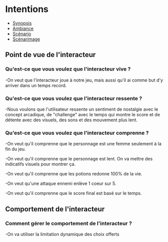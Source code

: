 # Intentions

 <!-- start-replace-subnav -->  
* [Synopsis](/20_intention/10_synopsis/)
* [Ambiance](/20_intention/20_ambiance/)
* [Scénario](/20_intention/30_scenario/)
* [Scénarimage](/20_intention/40_scenarimage/)
 <!-- end-replace-subnav -->  

## Point de vue de l'interacteur
### Qu'est-ce que vous voulez que l'interacteur vive ?
-On veut que l'interacteur joue à notre jeu, mais aussi qu'il ai comme but d'y arriver dans un temps record.
### Qu'est-ce que vous voulez que l'interacteur ressente ?
-Nous voulons que l'utilisateur ressente un sentiment de nostalgie avec le concept arcadique, de "challenge" avec le temps qui montre le score et de détente avec des visuels, des sons et des mouvement plus lent.
### Qu'est-ce que vous voulez que l'interacteur comprenne ?
-On veut qu'il comprenne que le personnage est une femme seulement à la fin du jeu.

-On veut qu'il comprenne que le personnage est lent. On va mettre des indicatifs visuels pour montrer ça.

-On veut qu'il comprenne que les potions redonne 100% de la vie.

-On veut qu'une attaque ennemi enlève 1 coeur sur 5.

-On veut qu'il comprenne que le score final est basé sur le temps.

## Comportement de l'interacteur
### Comment gérer le comportement de l'interacteur ?
-On va utiliser la limitation dynamique des choix offerts

